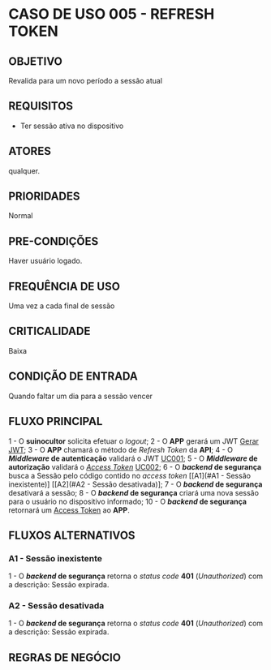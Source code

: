 # CASO DE USO 005 - REFRESH TOKEN
## OBJETIVO
Revalida para um novo período a sessão atual

## REQUISITOS
- Ter sessão ativa no dispositivo

## ATORES
qualquer.

## PRIORIDADES
Normal

## PRE-CONDIÇÕES
Haver usuário logado.

## FREQUÊNCIA DE USO
Uma vez a cada final de sessão

## CRITICALIDADE
Baixa

## CONDIÇÃO DE ENTRADA
Quando faltar um dia para a sessão vencer

## FLUXO PRINCIPAL
1 - O **suinocultor** solicita efetuar o *logout*;
2 - O **APP** gerará um JWT [Gerar JWT];
3 - O **APP** chamará o método de *Refresh Token* da **API**;
4 - O ***Middleware* de autenticação** validará o JWT [UC001];
5 - O ***Middleware* de autorização** validará o *[Access Token]* [UC002];
6 - O ***backend* de segurança** busca a Sessão pelo código contido no *access token* [[A1](#A1 - Sessão inexistente)] [[A2](#A2 - Sessão desativada)];
7 - O ***backend* de segurança** desativará a sessão;
8 - O ***backend* de segurança** criará uma nova sessão para o usuário no dispositivo informado;
10 - O ***backend* de segurança** retornará um [Access Token] ao **APP**.

## FLUXOS ALTERNATIVOS
### A1 - Sessão inexistente
1 -  O ***backend* de segurança** retorna o *status code* **401** (*Unauthorized*) com a descrição: Sessão expirada.
### A2 - Sessão desativada
1 -  O ***backend* de segurança** retorna o *status code* **401** (*Unauthorized*) com a descrição: Sessão expirada.
## REGRAS DE NEGÓCIO


[//]: # (REFERENCE LINKS)

[Gerar JWT]: <../policy/gerar-jwt.md>
[Access Token]: <../policy/access-token.md>
[UC001]: <./uc001-validar-jwt.md>
[UC002]: <./uc002-validar-access-token.md>